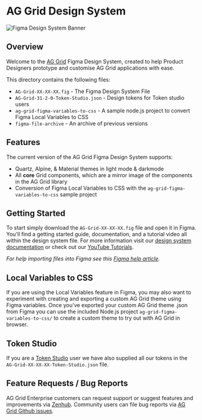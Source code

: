 # AG Grid Design System

![Figma Design System Banner](https://user-images.githubusercontent.com/40694714/270364345-742f13f7-9bee-49bd-9f30-ef70ffa7cce5.png)

## Overview

Welcome to the [AG Grid](https://github.com/ag-grid/ag-grid) Figma Design System, created to help Product Designers prototype and customise AG Grid applications with ease.

This directory contains the following files:

- `AG-Grid-XX-XX-XX.fig` - The Figma Design System File
- `AG-Grid-31-2-0-Token-Studio.json` - Design tokens for Token studio users
- `ag-grid-figma-variables-to-css` - A sample node.js project to convert Figma Local Variables to CSS
- `figma-file-archive` - An archive of previous versions

## Features

The current version of the AG Grid Figma Design System supports:

- Quartz, Alpine, & Material themes in light mode & darkmode
- All **core** Grid components, which are a mirror image of the components in the AG Grid library
- Conversion of Figma Local Variables to CSS with the `ag-grid-figma-variables-to-css` sample project

## Getting Started

To start simply download the `AG-Grid-XX-XX-XX.fig` file and open it in Figma. You'll find a getting started guide, documentation, and a tutorial video all within the design system file. For more information visit our [design system documentation](https://ag-grid.com/javascript-data-grid/ag-grid-design-system/) or check out our [YouTube Tutorials](https://www.youtube.com/playlist?list=PLsZlhayVgqNzE9G1yLLHQCRYSgDvx7Zo1).

*For help importing files into Figma see this [Figma help article](https://help.figma.com/hc/en-us/articles/360041003114-Import-files-into-Figma).*

## Local Variables to CSS

If you are using the Local Variables feature in Figma, you may also want to experiment with creating and exporting a custom AG Grid theme using Figma variables. Once you've exported your custom AG Grid theme .json from Figma you can use the included Node.js project `ag-grid-figma-variables-to-css/` to create a custom theme to try out with AG Grid in browser.

## Token Studio
If you are a [Token Studio](https://tokens.studio/) user we have also supplied all our tokens in the `AG-Grid-XX-XX-XX-Token-Studio.json` file. 

## Feature Requests / Bug Reports

AG Grid Enterprise customers can request support or suggest features and improvements via [Zenhub](https://ag-grid.zendesk.com/hc/en-us). Community users can file bug reports via [AG Grid Github issues](https://github.com/ag-grid/ag-grid/issues).